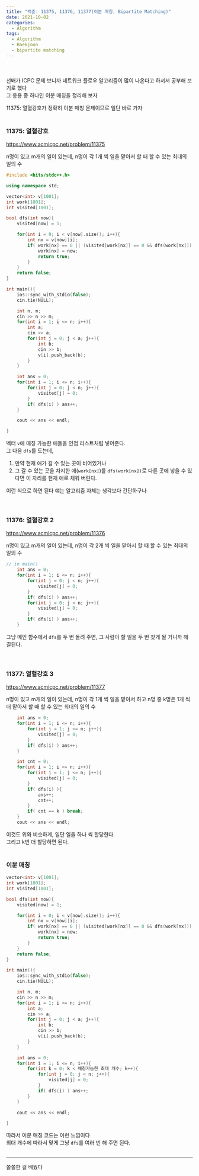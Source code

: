 ```yaml
---
title: "백준: 11375, 11376, 11377(이분 매칭, Bipartite Matching)"
date: 2021-10-02
categories:
  - Algorithm
tags:
  - Algorithm
  - Baekjoon
  - bipartite matching
---
```


<br></br>
선배가 ICPC 문제 보니까 네트워크 플로우 알고리즘이 많이 나온다고 하셔서 공부해 보기로 했다  
그 응용 중 하나인 이분 매칭을 정리해 보자  

11375: 열혈강호가 정확히 이분 매칭 문제이므로 일단 바로 가자
<br></br>

### 11375: 열혈강호
https://www.acmicpc.net/problem/11375  

n명이 있고 m개의 일이 있는데, n명이 각 1개 씩 일을 맡아서 할 때 할 수 있는 최대의 일의 수
```cpp
#include <bits/stdc++.h>

using namespace std;

vector<int> v[1001];
int work[1001];
int visited[1001];

bool dfs(int now){
    visited[now] = 1;

    for(int i = 0; i < v[now].size(); i++){
        int nx = v[now][i];
        if( work[nx] == 0 || (visited[work[nx]] == 0 && dfs(work[nx])) ){
            work[nx] = now;
            return true;
        }
    }
    return false;
}

int main(){
    ios::sync_with_stdio(false);
    cin.tie(NULL);

    int n, m;
    cin >> n >> m;
    for(int i = 1; i <= n; i++){
        int a;
        cin >> a;
        for(int j = 0; j < a; j++){
            int b;
            cin >> b;
            v[i].push_back(b);
        }
    }

    int ans = 0;
    for(int i = 1; i <= n; i++){
        for(int j = 0; j < n; j++){
            visited[j] = 0;
        }
        if( dfs(i) ) ans++;
    }

    cout << ans << endl;

}
```
벡터 `v`에 매칭 가능한 애들을 인접 리스트처럼 넣어준다.  
그 다음 `dfs`를 도는데,
1. 만약 현재 애가 갈 수 있는 곳이 비어있거나
2. 그 갈 수 있는 곳을 차지한 애(`work[nx]`)를 `dfs(work[nx])`로 다른 곳에 넣을 수 있다면 이 자리를 현재 애로 채워 버린다.  

이런 식으로 하면 된다 얘는 알고리즘 자체는 생각보다 간단하구나  
<br></br>

### 11376: 열혈강호 2
https://www.acmicpc.net/problem/11376

n명이 있고 m개의 일이 있는데, n명이 각 2개 씩 일을 맡아서 할 때 할 수 있는 최대의 일의 수
```cpp
// in main()
    int ans = 0;
    for(int i = 1; i <= n; i++){
        for(int j = 0; j < n; j++){
            visited[j] = 0;
        }
        if( dfs(i) ) ans++;
        for(int j = 0; j < n; j++){
            visited[j] = 0;
        }
        if( dfs(i) ) ans++;
    }
```
그냥 메인 함수에서 `dfs`를 두 번 돌려 주면, 그 사람이 할 일을 두 번 찾게 될 거니까 해결된다.  
<br></br>

### 11377: 열혈강호 3
https://www.acmicpc.net/problem/11377

n명이 있고 m개의 일이 있는데, n명이 각 1개 씩 일을 맡아서 하고 n명 중 k명은 1개 씩 더 맡아서 할 때 할 수 있는 최대의 일의 수
```cpp
    int ans = 0;
    for(int i = 1; i <= n; i++){
        for(int j = 1; j <= n; j++){
            visited[j] = 0;
        }
        if( dfs(i) ) ans++;
    }

    int cnt = 0;
    for(int i = 1; i <= n; i++){
        for(int j = 1; j <= n; j++){
            visited[j] = 0;
        }
        if( dfs(i) ){
            ans++;
            cnt++;
        }
        if( cnt == k ) break;
    }
    cout << ans << endl;
```
이것도 위와 비슷하게, 일단 일을 하나 씩 할당한다.  
그리고 k번 더 할당하면 된다.
<br></br>

### 이분 매칭
```cpp
vector<int> v[1001];
int work[1001];
int visited[1001];

bool dfs(int now){
    visited[now] = 1;

    for(int i = 0; i < v[now].size(); i++){
        int nx = v[now][i];
        if( work[nx] == 0 || (visited[work[nx]] == 0 && dfs(work[nx])) ){
            work[nx] = now;
            return true;
        }
    }
    return false;
}

int main(){
    ios::sync_with_stdio(false);
    cin.tie(NULL);

    int n, m;
    cin >> n >> m;
    for(int i = 1; i <= n; i++){
        int a;
        cin >> a;
        for(int j = 0; j < a; j++){
            int b;
            cin >> b;
            v[i].push_back(b);
        }
    }

    int ans = 0;
    for(int i = 1; i <= n; i++){
        for(int k = 0; k < 매칭가능한 최대 개수; k++){
            for(int j = 0; j < n; j++){
                visited[j] = 0;
            }
            if( dfs(i) ) ans++;
        }
    }

    cout << ans << endl;

}
```
따라서 이분 매칭 코드는 이런 느낌이다  
최대 개수에 따라서 맞게 그냥 `dfs`를 여러 번 해 주면 된다.
<br></br>

---
쏠쏠한 걸 배웠다
<br></br>

